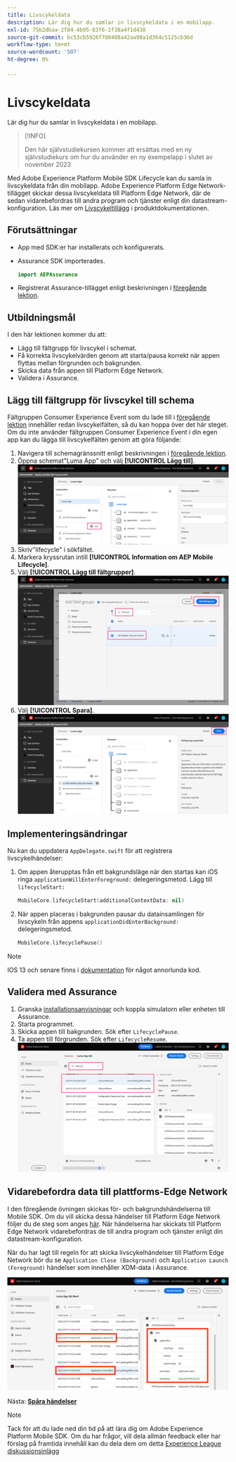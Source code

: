 ```yaml
---
title: Livscykeldata
description: Lär dig hur du samlar in livscykeldata i en mobilapp.
exl-id: 75b2dbaa-2f84-4b95-83f6-2f38a4f1d438
source-git-commit: bc53cb5926f708408a42aa98a1d364c5125cb36d
workflow-type: tm+mt
source-wordcount: '507'
ht-degree: 0%

---
```


# Livscykeldata

Lär dig hur du samlar in livscykeldata i en mobilapp.

>[!INFO]
>
> Den här självstudiekursen kommer att ersättas med en ny självstudiekurs om hur du använder en ny exempelapp i slutet av november 2023

Med Adobe Experience Platform Mobile SDK Lifecycle kan du samla in livscykeldata från din mobilapp. Adobe Experience Platform Edge Network-tillägget skickar dessa livscykeldata till Platform Edge Network, där de sedan vidarebefordras till andra program och tjänster enligt din datastream-konfiguration. Läs mer om [Livscykeltillägg](https://developer.adobe.com/client-sdks/documentation/lifecycle-for-edge-network/) i produktdokumentationen.


## Förutsättningar

* App med SDK:er har installerats och konfigurerats.
* Assurance SDK importerades.

  ```swift
  import AEPAssurance
  ```

* Registrerat Assurance-tillägget enligt beskrivningen i [föregående lektion](install-sdks.md).

## Utbildningsmål

I den här lektionen kommer du att:

* Lägg till fältgrupp för livscykel i schemat.
* Få korrekta livscykelvärden genom att starta/pausa korrekt när appen flyttas mellan förgrunden och bakgrunden.
* Skicka data från appen till Platform Edge Network.
* Validera i Assurance.

## Lägg till fältgrupp för livscykel till schema

Fältgruppen Consumer Experience Event som du lade till i [föregående lektion](create-schema.md) innehåller redan livscykelfälten, så du kan hoppa över det här steget. Om du inte använder fältgruppen Consumer Experience Event i din egen app kan du lägga till livscykelfälten genom att göra följande:

1. Navigera till schemagränssnitt enligt beskrivningen i [föregående lektion](create-schema.md).
1. Öppna schemat&quot;Luma App&quot; och välj **[!UICONTROL Lägg till]**.
   ![välj lägg till](assets/mobile-lifecycle-add.png)
1. Skriv&quot;lifecycle&quot; i sökfältet.
1. Markera kryssrutan intill **[!UICONTROL Information om AEP Mobile Lifecycle]**.
1. Välj **[!UICONTROL Lägg till fältgrupper]**.
   ![lägg till fältgrupp](assets/mobile-lifecycle-lifecycle-field-group.png)
1. Välj **[!UICONTROL Spara]**.
   ![spara](assets/mobile-lifecycle-lifecycle-save.png)


## Implementeringsändringar

Nu kan du uppdatera `AppDelegate.swift` för att registrera livscykelhändelser:

1. Om appen återupptas från ett bakgrundsläge när den startas kan iOS ringa `applicationWillEnterForeground:` delegeringsmetod. Lägg till `lifecycleStart:`

   ```swift
   MobileCore.lifecycleStart(additionalContextData: nil)
   ```

1. När appen placeras i bakgrunden pausar du datainsamlingen för livscykeln från appens `applicationDidEnterBackground:` delegeringsmetod.

   ```swift
   MobileCore.lifecyclePause()
   ```

>[!NOTE]
>
>IOS 13 och senare finns i [dokumentation](https://developer.adobe.com/client-sdks/documentation/mobile-core/lifecycle/#register-lifecycle-with-mobile-core-and-add-appropriate-startpause-calls) för något annorlunda kod.

## Validera med Assurance

1. Granska [installationsanvisningar](assurance.md) och koppla simulatorn eller enheten till Assurance.
1. Starta programmet.
1. Skicka appen till bakgrunden. Sök efter `LifecyclePause`.
1. Ta appen till förgrunden. Sök efter `LifecycleResume`.
   ![validera livscykel](assets/mobile-lifecycle-lifecycle-assurance.png)


## Vidarebefordra data till plattforms-Edge Network

I den föregående övningen skickas för- och bakgrundshändelserna till Mobile SDK. Om du vill skicka dessa händelser till Platform Edge Network följer du de steg som anges [här](https://developer.adobe.com/client-sdks/documentation/lifecycle-for-edge-network/#configure-a-rule-to-forward-lifecycle-metrics-to-platform). När händelserna har skickats till Platform Edge Network vidarebefordras de till andra program och tjänster enligt din datastream-konfiguration.

När du har lagt till regeln för att skicka livscykelhändelser till Platform Edge Network bör du se `Application Close (Background)` och `Application Launch (Foreground)` händelser som innehåller XDM-data i Assurance.

![validera livscykel som skickats till Platform Edge](assets/mobile-lifecycle-edge-assurance.png)



Nästa: **[Spåra händelser](events.md)**

>[!NOTE]
>
>Tack för att du lade ned din tid på att lära dig om Adobe Experience Platform Mobile SDK. Om du har frågor, vill dela allmän feedback eller har förslag på framtida innehåll kan du dela dem om detta [Experience League diskussionsinlägg](https://experienceleaguecommunities.adobe.com/t5/adobe-experience-platform-data/tutorial-discussion-implement-adobe-experience-cloud-in-mobile/td-p/443796)